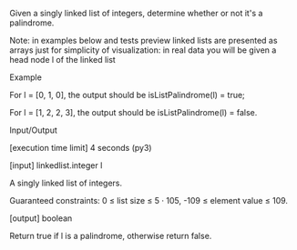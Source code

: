 Given a singly linked list of integers, determine whether or not it's a palindrome.

Note: in examples below and tests preview linked lists are presented as arrays just for simplicity of visualization: in real data you will be given a head node l of the linked list

Example

For l = [0, 1, 0], the output should be
isListPalindrome(l) = true;

For l = [1, 2, 2, 3], the output should be
isListPalindrome(l) = false.

Input/Output

[execution time limit] 4 seconds (py3)

[input] linkedlist.integer l

A singly linked list of integers.

Guaranteed constraints:
0 ≤ list size ≤ 5 · 105,
-109 ≤ element value ≤ 109.

[output] boolean

Return true if l is a palindrome, otherwise return false.
